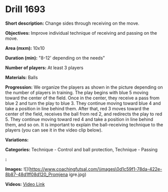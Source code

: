 # Drill 1693

**Short description:**
Change sides through receiving on the move.

**Objectives:**
Improve individual technique of receiving and passing on the move.

**Area (mxm):**
10x10

**Duration (min):**
"8-12' depending on the needs"

**Number of players:**
At least 3 players

**Materials:**
Balls

**Progression:**
We organize the players as shown in the picture depending on the number of players in training. The play begins with blue 5 moving toward the center of the field. Once in the center, they receive a pass from blue 2 and turn the play to blue 3. They continue moving toward blue 4 and take a position in line behind them. After that, red 3 moves toward the center of the field, receives the ball from red 2, and redirects the play to red 5. They continue moving toward red 4 and take a position in line behind them, and so on. It is important to explain the ball-receiving technique to the players (you can see it in the video clip below).

**Variations:**


**Categories:**
Technique - Control and ball protection, Technique - Passing

**:**


**Images:**
![](https://www.coachingfutsal.com/\images\0d1c59f1-78da-422e-8b87-48d1ff08d120_Promjena igre.jpg)

**Videos:**
[Video Link](https://www.youtube.com/embed/AxD9NaWd1n8)

